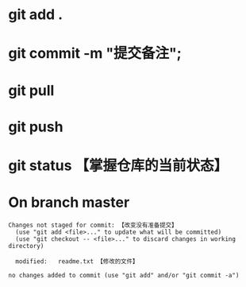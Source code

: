# git add . 
# git commit -m "提交备注";
# git pull
# git push

# git status 【掌握仓库的当前状态】
  # On branch master
    Changes not staged for commit: 【改变没有准备提交】
      (use "git add <file>..." to update what will be committed)
      (use "git checkout -- <file>..." to discard changes in working directory)

      modified:   readme.txt 【修改的文件】

    no changes added to commit (use "git add" and/or "git commit -a")
